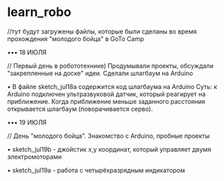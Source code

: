 # learn_robo

//тут будут загружены файлы, которые были сделаны во время прохождения "молодого бойца" в GoTo Camp

  ••• 18 ИЮЛЯ
  
// Первый день в робототехнике) Продумывали проекты, обсуждали "закрепленные на доске" идеи. Сделали шлагбаум на Arduino

• В файле sketch_jul18a  содержится код шлагбаума на Arduino
Суть: к Arduino подключен ультразвуковой датчик, который реагирует на приближение. Когда приближение меньше заданного расстояния открывается шлагбаум (поворачивается серво).

  ••• 19 ИЮЛЯ

// День "молодого бойца". Знакомство с Arduino, пробные проекты

• sketch_jul19b - джойстик x,y координат, который управляет двумя электромоторами

• sketch_jul19a - работа с четырёхразрядным индикатором
